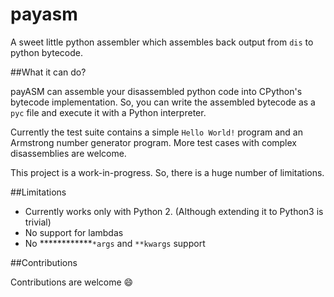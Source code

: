 payasm
======

A sweet little python assembler which assembles back output from `dis` to python bytecode.

##What it can do?

payASM can assemble your disassembled python code into CPython's bytecode implementation. So,
you can write the assembled bytecode as a `pyc` file and execute it with a Python interpreter.

Currently the test suite contains a simple `Hello World!` program and an Armstrong number
generator program. More test cases with complex disassemblies are welcome.

This project is a work-in-progress. So, there is a huge  number of limitations.

##Limitations

 - Currently works only with Python 2. (Although extending it to Python3 is trivial)
 - No support for lambdas
 - No ************`*args` and `**kwargs` support

##Contributions

Contributions are welcome :smile:
